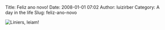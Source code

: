 Title: Feliz ano novo!
Date: 2008-01-01 07:02
Author: luizirber
Category: A day in the life
Slug: feliz-ano-novo

![Liniers, leiam!][]

  [Liniers, leiam!]: http://luizirber.files.wordpress.com/2008/01/7669141.jpg
